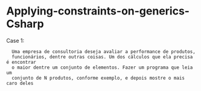 # Applying-constraints-on-generics-Csharp

Case 1:
  
      Uma empresa de consultoria deseja avaliar a performance de produtos,
      funcionários, dentre outras coisas. Um dos cálculos que ela precisa é encontrar
      o maior dentre um conjunto de elementos. Fazer um programa que leia um
      conjunto de N produtos, conforme exemplo, e depois mostre o mais caro deles
